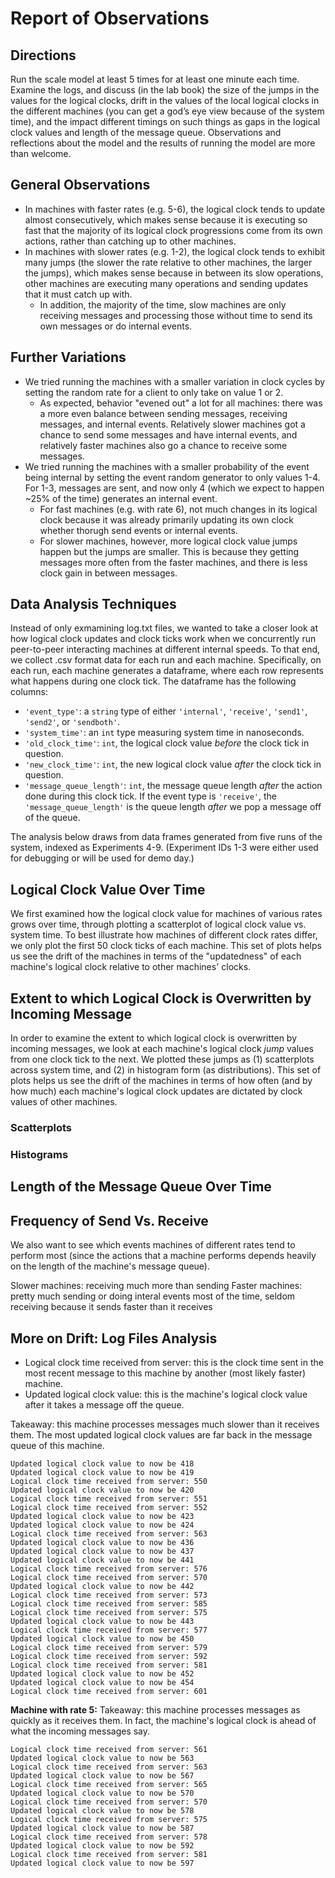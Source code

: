 # Report of Observations

## Directions
Run the scale model at least 5 times for at least one minute each time. Examine the logs, and discuss (in the lab book) the size of the jumps in the values for the logical clocks, drift in the values of the local logical clocks in the different machines (you can get a god’s eye view because of the system time), and the impact different timings on such things as gaps in the logical clock values and length of the message queue. Observations and reflections about the model and the results of running the model are more than welcome.

## General Observations
* In machines with faster rates (e.g. 5-6), the logical clock tends to update almost consecutively, which makes sense because it is executing so fast that the majority of its logical clock progressions come from its own actions, rather than catching up to other machines.
* In machines with slower rates (e.g. 1-2), the logical clock tends to exhibit many jumps (the slower the rate relative to other machines, the larger the jumps), which makes sense because in between its slow operations, other machines are executing many operations and sending updates that it must catch up with. 
    * In addition, the majority of the time, slow machines are only receiving messages and processing those without time to send its own messages or do internal events.

## Further Variations
* We tried running the machines with a smaller variation in clock cycles by setting the random rate for a client to only take on value 1 or 2. 
    * As expected, behavior "evened out" a lot for all machines: there was a more even balance between sending messages, receiving messages, and internal events. Relatively slower machines got a chance to send some messages and have internal events, and relatively faster machines also go a chance to receive some messages.
* We tried running the machines with a smaller probability of the event being internal by setting the event random generator to only values 1-4. For 1-3, messages are sent, and now only 4 (which we expect to happen ~25% of the time) generates an internal event.
    * For fast machines (e.g. with rate 6), not much changes in its logical clock because it was already primarily updating its own clock whether thorugh send events or internal events.
    * For slower machines, however, more logical clock value jumps happen but the jumps are smaller. This is because they getting messages more often from the faster machines, and there is less clock gain in between messages.


## Data Analysis Techniques
Instead of only exmamining log.txt files, we wanted to take a closer look at how logical clock updates and clock ticks work when we concurrently run peer-to-peer interacting machines at different internal speeds. To that end, we collect .csv format data for each run and each machine. Specifically, on each run, each machine generates a dataframe, where each row represents what happens during one clock tick. The dataframe has the following columns:
* `'event_type'`: a `string` type of either `'internal'`, `'receive'`, `'send1'`, `'send2'`, or `'sendboth'`. 
* `'system_time'`: an `int` type measuring system time in nanoseconds.
* `'old_clock_time'`: `int`, the logical clock value _before_ the clock tick in question.
* `'new_clock_time'`: `int`, the new logical clock value _after_ the clock tick in question.
* `'message_queue_length'`: `int`, the message queue length _after_ the action done during this clock tick. If the event type is `'receive'`, the `'message_queue_length'` is the queue length _after_ we pop a message off of the queue.

The analysis below draws from data frames generated from five runs of the system, indexed as Experiments 4-9. (Experiment IDs 1-3 were either used for debugging or will be used for demo day.)

## Logical Clock Value Over Time
We first examined how the logical clock value for machines of various rates grows over time, through plotting a scatterplot of logical clock value vs. system time. To best illustrate how machines of different clock rates differ, we only plot the first 50 clock ticks of each machine. This set of plots helps us see the drift of the machines in terms of the "updatedness" of each machine's logical clock relative to other machines' clocks.

## Extent to which Logical Clock is Overwritten by Incoming Message
In order to examine the extent to which logical clock is overwritten by incoming messages, we look at each machine's logical clock _jump_ values from one clock tick to the next. We plotted these jumps as (1) scatterplots across system time, and (2) in histogram form (as distributions). This set of plots helps us see the drift of the machines in terms of how often (and by how much) each machine's logical clock updates are dictated by clock values of other machines.

### Scatterplots

### Histograms

## Length of the Message Queue Over Time


## Frequency of Send Vs. Receive
We also want to see which events machines of different rates tend to perform most (since the actions that a machine performs depends heavily on the length of the machine's message queue).

Slower machines: receiving much more than sending
Faster machines: pretty much sending or doing interal events most of the time, seldom receiving because it sends faster than it receives

## More on Drift: Log Files Analysis
* Logical clock time received from server: this is the clock time sent in the most recent message to this machine by another (most likely faster) machine.
* Updated logical clock value: this is the machine's logical clock value after it takes a message off the queue.

Takeaway: this machine processes messages much slower than it receives them. The most updated logical clock values are far back in the message queue of this machine.
```
Updated logical clock value to now be 418
Updated logical clock value to now be 419
Logical clock time received from server: 550
Updated logical clock value to now be 420
Logical clock time received from server: 551
Logical clock time received from server: 552
Updated logical clock value to now be 423
Updated logical clock value to now be 424
Logical clock time received from server: 563
Updated logical clock value to now be 436
Updated logical clock value to now be 437
Updated logical clock value to now be 441
Logical clock time received from server: 576
Logical clock time received from server: 570
Updated logical clock value to now be 442
Logical clock time received from server: 573
Logical clock time received from server: 585
Logical clock time received from server: 575
Updated logical clock value to now be 443
Logical clock time received from server: 577
Updated logical clock value to now be 450
Logical clock time received from server: 579
Logical clock time received from server: 592
Logical clock time received from server: 581
Updated logical clock value to now be 452
Updated logical clock value to now be 454
Logical clock time received from server: 601
```

**Machine with rate 5:**
Takeaway: this machine processes messages as quickly as it receives them. In fact, the machine's logical clock is ahead of what the incoming messages say.
```
Logical clock time received from server: 561
Updated logical clock value to now be 563
Logical clock time received from server: 563
Updated logical clock value to now be 567
Logical clock time received from server: 565
Updated logical clock value to now be 570
Logical clock time received from server: 570
Updated logical clock value to now be 578
Logical clock time received from server: 575
Updated logical clock value to now be 587
Logical clock time received from server: 578
Updated logical clock value to now be 592
Logical clock time received from server: 581
Updated logical clock value to now be 597
```